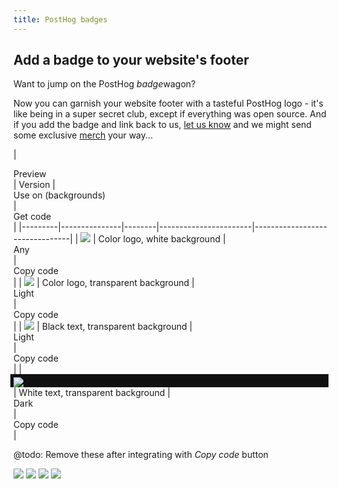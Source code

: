 ```yaml
---
title: PostHog badges
---
```


## Add a badge to your website's footer

Want to jump on the PostHog <em>badge</em>wagon?

Now you can garnish your website footer with a tasteful PostHog logo - it's like being in a super secret club, except if everything was open source. And if you add the badge and link back to us, [let us know](mailto:merch@posthog.com?subject=PostHog%20logo%20spotted%20on%20%7Byoursitehere.com%7D) and we might send some exclusive [merch](/merch) your way...

<OverflowXSection>

| <div class="text-center">Preview</div> | Version          | <div class="text-center">Use on (backgrounds)</div> | <div class="text-center">Get code</div> |
|---------|---------------|--------|-----------------------|--------------------------------|
| <img src="/brand/badge/posthog-badge-white-bg-color.svg" />     | Color logo, white background | <div class="text-center">Any</div> |  <div class="text-center">Copy code</div> |
| <img src="/brand/badge/posthog-badge-transparent-bg-color.svg" />  | Color logo, transparent background | <div class="text-center">Light</div> |  <div class="text-center">Copy code</div> |
| <img src="/brand/badge/posthog-badge-transparent-bg-black-text.svg" />  | Black text, transparent background | <div class="text-center">Light</div>    |  <div class="text-center">Copy code</div> |
| <div style="background:#111;padding:5px 5px 0;margin-left:-5px;"><img src="/brand/badge/posthog-badge-transparent-bg-white-text.svg" /></div>  | White text, transparent background | <div class="text-center">Dark</div>    |  <div class="text-center">Copy code</div> |

</OverflowXSection>

@todo: Remove these after integrating with _Copy code_ button

<a href="https://posthog.com?utm_source=badge" title="Built with PostHog analytics + more" target="_blank"><img src="https://d1hovhsvet4m1p.cloudfront.net/badges/posthog-badge-white-bg-color.svg" /></a>
<a href="https://posthog.com?utm_source=badge" title="Built with PostHog analytics + more" target="_blank"><img src="https://d1hovhsvet4m1p.cloudfront.net/badges/posthog-badge-transparent-bg-color.svg" /></a>
<a href="https://posthog.com?utm_source=badge" title="Built with PostHog analytics + more" target="_blank"><img src="https://d1hovhsvet4m1p.cloudfront.net/badges/posthog-badge-transparent-bg-black-text.svg" /></a>
<a href="https://posthog.com?utm_source=badge" title="Built with PostHog analytics + more" target="_blank"><img src="https://d1hovhsvet4m1p.cloudfront.net/badges/posthog-badge-transparent-bg-white-text.svg" /></a>
